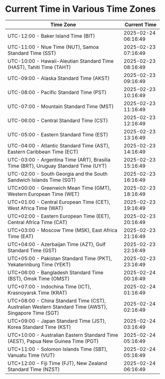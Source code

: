 # Current Time in Various Time Zones

| Time Zone | Current Time |
|-----------|--------------|
| UTC-12:00 - Baker Island Time (BIT) | 2025-02-24 06:16:49 |
| UTC-11:00 - Niue Time (NUT), Samoa Standard Time (SST) | 2025-02-23 07:16:49 |
| UTC-10:00 - Hawaii-Aleutian Standard Time (HAST), Tahiti Time (TAHT) | 2025-02-23 08:16:49 |
| UTC-09:00 - Alaska Standard Time (AKST) | 2025-02-23 09:16:49 |
| UTC-08:00 - Pacific Standard Time (PST) | 2025-02-23 10:16:49 |
| UTC-07:00 - Mountain Standard Time (MST) | 2025-02-23 11:16:49 |
| UTC-06:00 - Central Standard Time (CST) | 2025-02-23 12:16:49 |
| UTC-05:00 - Eastern Standard Time (EST) | 2025-02-23 13:16:49 |
| UTC-04:00 - Atlantic Standard Time (AST), Eastern Caribbean Time (ECT) | 2025-02-23 14:16:49 |
| UTC-03:00 - Argentina Time (ART), Brasília Time (BRT), Uruguay Standard Time (UYT) | 2025-02-23 15:16:49 |
| UTC-02:00 - South Georgia and the South Sandwich Islands Time (SGT) | 2025-02-23 16:16:49 |
| UTC±00:00 - Greenwich Mean Time (GMT), Western European Time (WET) | 2025-02-23 18:16:49 |
| UTC+01:00 - Central European Time (CET), West Africa Time (WAT) | 2025-02-23 19:16:49 |
| UTC+02:00 - Eastern European Time (EET), Central Africa Time (CAT) | 2025-02-23 20:16:49 |
| UTC+03:00 - Moscow Time (MSK), East Africa Time (EAT) | 2025-02-23 21:16:49 |
| UTC+04:00 - Azerbaijan Time (AZT), Gulf Standard Time (GST) | 2025-02-23 22:16:49 |
| UTC+05:00 - Pakistan Standard Time (PKT), Yekaterinburg Time (YEKT) | 2025-02-23 23:16:49 |
| UTC+06:00 - Bangladesh Standard Time (BST), Omsk Time (OMST) | 2025-02-24 00:16:49 |
| UTC+07:00 - Indochina Time (ICT), Krasnoyarsk Time (KRAT) | 2025-02-24 01:16:49 |
| UTC+08:00 - China Standard Time (CST), Australian Western Standard Time (AWST), Singapore Time (SGT) | 2025-02-24 02:16:49 |
| UTC+09:00 - Japan Standard Time (JST), Korea Standard Time (KST) | 2025-02-24 03:16:49 |
| UTC+10:00 - Australian Eastern Standard Time (AEST), Papua New Guinea Time (PGT) | 2025-02-24 05:16:49 |
| UTC+11:00 - Solomon Islands Time (SBT), Vanuatu Time (VUT) | 2025-02-24 05:16:49 |
| UTC+12:00 - Fiji Time (FJT), New Zealand Standard Time (NZST) | 2025-02-24 06:16:49 |
